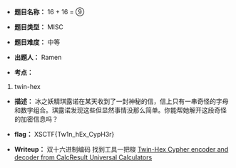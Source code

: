 * **题目名称：** 16 + 16 = ⑨

* **题目类型：** MISC

* **题目难度：** 中等

* **出题人：** Ramen

* **考点：**  

1. twin-hex
 
* **描述：**  冰之妖精琪露诺在某天收到了一封神秘的信，信上只有一串奇怪的字母和数字组合。琪露诺发现这些但显然事情没那么简单。你能帮她解开这段奇怪的加密信息吗？

* **flag：** XSCTF{Tw1n_hEx_CypH3r}  

* **Writeup：** 
双十六进制编码
找到工具一把梭
[Twin-Hex Cypher encoder and decoder from CalcResult Universal Calculators](https://www.calcresult.com/misc/cyphers/twin-hex.html)
